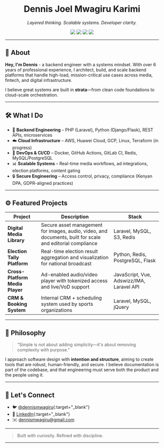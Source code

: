 <h1 align="center">Dennis Joel Mwagiru Karimi</h1>
<p align="center">
  <em>Layered thinking. Scalable systems. Developer clarity.</em>
</p>

<p align="center">
  <img src="https://img.shields.io/badge/Backend-PHP%20%7C%20Python-blue?style=flat-square" />
  <img src="https://img.shields.io/badge/Frameworks-Laravel%20%7C%20Django%20%7C%20Vue-green?style=flat-square" />
  <img src="https://img.shields.io/badge/Cloud-AWS%20%7C%20Huawei%20Cloud-orange?style=flat-square" />
  <img src="https://img.shields.io/badge/DevOps-CI%2FCD%20%7C%20Docker%20%7C%20Redis-yellow?style=flat-square" />
</p>

---

## 👋 About

**Hey, I'm Dennis** - a backend engineer with a systems mindset. With over 6 years of professional experience, I architect, build, and scale backend platforms that handle high-load, mission-critical use cases across media, fintech, and digital infrastructure.

I believe great systems are built in **strata**—from clean code foundations to cloud-scale orchestration.

---

## 🛠️ What I Do

- 🚀 **Backend Engineering** – PHP (Laravel), Python (Django/Flask), REST APIs, microservices
- ☁️ **Cloud Infrastructure** – AWS, Huawei Cloud, GCP, Linux, Terraform (in progress)
- 🔁 **DevOps & CI/CD** – Docker, GitHub Actions, GitLab CI, Redis, MySQL/PostgreSQL
- 📊 **Scalable Systems** – Real-time media workflows, ad integrations, election platforms, content gating
- 🔒 **Secure Engineering** – Access control, privacy, compliance (Kenyan DPA, GDPR-aligned practices)

---

## ⚙️ Featured Projects

| Project | Description | Stack |
|--------|-------------|-------|
| **Digital Media Library** | Secure asset management for images, audio, video, and documents, built for scale and editorial compliance | Laravel, MySQL, S3, Redis |
| **Election Tally Platform** | Real-time election result aggregation and visualization for national broadcast | Python, Redis, PostgreSQL, Flask |
| **Cross-Platform Media Player** | Ad-enabled audio/video player with tokenized access and live/VoD support | JavaScript, Vue, Adswizz/IMA, Laravel API |
| **CRM & Booking System** | Internal CRM + scheduling system used by sports organizations | Laravel, MySQL, jQuery |

---

## 🧠 Philosophy

> “Simple is not about adding simplicity—it's about removing complexity with purpose.”

I approach software design with **intention and structure**, aiming to create tools that are robust, human-friendly, and secure. I believe documentation is part of the codebase, and that engineering must serve both the product and the people using it.

---

## 🔗 Let's Connect

- 🐦 [@dennismwagiru](https://twitter.com/dennismwagiru){:target="_blank"}
- 💼 [LinkedIn](https://linkedin.com/in/dennismwagiru){:target="_blank"}
- ✉️ [dennismwagiru@gmail.com](mailto:dennismwagiru@gmail.com)

---

> Built with curiosity. Refined with discipline.

---

